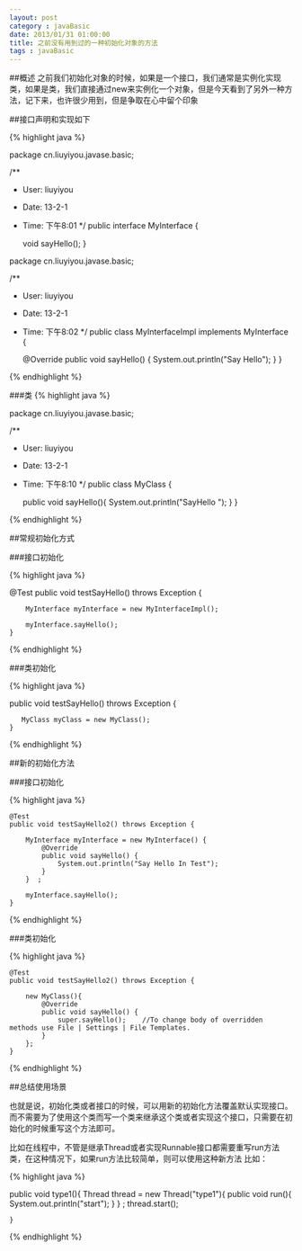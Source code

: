 ```yaml
---
layout: post
category : javaBasic
date: 2013/01/31 01:00:00 
title: 之前没有用到过的一种初始化对象的方法
tags : javaBasic
---
```



##概述
之前我们初始化对象的时候，如果是一个接口，我们通常是实例化实现类，如果是类，我们直接通过new来实例化一个对象，但是今天看到了另外一种方法，记下来，也许很少用到，但是争取在心中留个印象

##接口声明和实现如下


{% highlight java %}

package cn.liuyiyou.javase.basic;

/**
 * User: liuyiyou
 * Date: 13-2-1
 * Time: 下午8:01
 */
public interface MyInterface {

    void sayHello();
}

package cn.liuyiyou.javase.basic;

/**
 * User: liuyiyou
 * Date: 13-2-1
 * Time: 下午8:02
 */
public class MyInterfaceImpl implements MyInterface {

    @Override
    public void sayHello() {
        System.out.println("Say Hello");
    }
}



{% endhighlight %}




###类
{% highlight java %}


package cn.liuyiyou.javase.basic;

/**
 * User: liuyiyou
 * Date: 13-2-1
 * Time: 下午8:10
 */
public class MyClass {

    public void sayHello(){
        System.out.println("SayHello ");
    }
}

{% endhighlight %}




##常规初始化方式

###接口初始化


{% highlight java %}


 @Test
    public void testSayHello() throws Exception {

        MyInterface myInterface = new MyInterfaceImpl();

        myInterface.sayHello();
    }


{% endhighlight %}



###类初始化

{% highlight java %}

  public void testSayHello() throws Exception {

       MyClass myClass = new MyClass();
    }


{% endhighlight %}



##新的初始化方法

###接口初始化

{% highlight java %}

	@Test
    public void testSayHello2() throws Exception {

        MyInterface myInterface = new MyInterface() {
            @Override
            public void sayHello() {
                System.out.println("Say Hello In Test");
            }
        }  ;

        myInterface.sayHello();
    }

{% endhighlight %}



###类初始化

{% highlight java %}

	@Test
    public void testSayHello2() throws Exception {

        new MyClass(){
            @Override
            public void sayHello() {
                super.sayHello();    //To change body of overridden methods use File | Settings | File Templates.
            }
        };
    }

{% endhighlight %}

##总结使用场景

也就是说，初始化类或者接口的时候，可以用新的初始化方法覆盖默认实现接口。而不需要为了使用这个类而写一个类来继承这个类或者实现这个接口，只需要在初始化的时候重写这个方法即可。

比如在线程中，不管是继承Thread或者实现Runnable接口都需要重写run方法类，在这种情况下，如果run方法比较简单，则可以使用这种新方法
比如：

{% highlight java %}


public void type1(){
        Thread thread = new Thread("type1"){
           public void run(){
               System.out.println("start");
           }
        } ;
        thread.start();

    }

{% endhighlight %}



